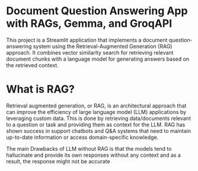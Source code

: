 # Document Question Answering App with RAGs, Gemma, and GroqAPI

This project is a Streamlit application that implements a document question-answering system using the Retrieval-Augmented Generation (RAG) approach. 
It combines vector similarity search for retrieving relevant document chunks with a language model for generating answers based on the retrieved context.

 # What is RAG?

Retrieval augmented generation, or RAG, is an architectural approach that can improve the efficiency of large language model (LLM) applications by leveraging custom data. This is done by retrieving data/documents relevant to a question or task and providing them as context for the LLM. RAG has shown success in support chatbots and Q&A systems that need to maintain up-to-date information or access domain-specific knowledge.

The main Drawbacks of LLM without RAG is that the models tend to hallucinate and provide its own responses without any context and as a result, the response might not be accurate
